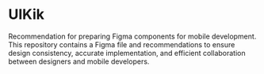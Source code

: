 # UIKik
Recommendation for preparing Figma components for mobile development. This repository contains a Figma file and recommendations to ensure design consistency, accurate implementation, and efficient collaboration between designers and mobile developers.
